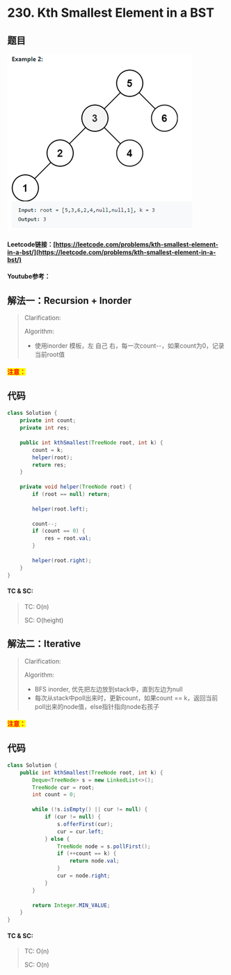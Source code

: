 # 230. Kth Smallest Element in a BST

## 题目

![](<../../.gitbook/assets/image (53).png>)

#### Leetcode链接：[https://leetcode.com/problems/kth-smallest-element-in-a-bst/](https://leetcode.com/problems/kth-smallest-element-in-a-bst/)

#### Youtube参考：

## 解法一：Recursion + Inorder

> Clarification:&#x20;
>
> Algorithm:&#x20;
>
> * 使用inorder 模板，左 自己 右，每一次count--，如果count为0，记录当前root值

#### <mark style="color:red;">注意：</mark>

## 代码

```java
class Solution {
    private int count;
    private int res;
    
    public int kthSmallest(TreeNode root, int k) {
        count = k;
        helper(root);
        return res;
    }
    
    private void helper(TreeNode root) {
        if (root == null) return;
        
        helper(root.left);   
        
        count--;
        if (count == 0) {
            res = root.val;
        }
        
        helper(root.right);
    }
}
```

#### TC & SC:&#x20;

> TC: O(n)
>
> SC: O(height)

## 解法二：Iterative

> Clarification:&#x20;
>
> Algorithm:&#x20;
>
> * BFS inorder, 优先把左边放到stack中，直到左边为null
> * 每次从stack中poll出来时，更新count，如果count == k，返回当前poll出来的node值，else指针指向node右孩子

#### <mark style="color:red;">注意：</mark>

## 代码

```java
class Solution {
    public int kthSmallest(TreeNode root, int k) {
        Deque<TreeNode> s = new LinkedList<>();
        TreeNode cur = root;
        int count = 0;
        
        while (!s.isEmpty() || cur != null) {
            if (cur != null) {
                s.offerFirst(cur);
                cur = cur.left;
            } else {
                TreeNode node = s.pollFirst();
                if (++count == k) {
                    return node.val;
                }
                cur = node.right;
            }
        }
        
        return Integer.MIN_VALUE;
    }
}
```

#### TC & SC:&#x20;

> TC: O(n)
>
> SC: O(n)
